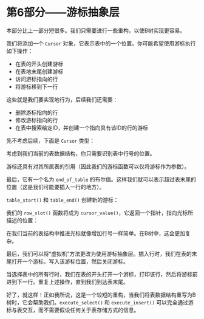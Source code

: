 # 第6部分——游标抽象层

本部分比上一部分短很多。我们只需要进行一些重构，以使B树实现更容易。

我们将添加一个 `Cursor` 对象，它表示表中的一个位置。你可能希望使用游标执行如下操作：

- 在表的开头创建游标
- 在表地末尾创建游标
- 访问游标指向的行
- 将游标移到下一行

这些就是我们要实现地行为，后续我们还需要：

- 删除游标指向的行
- 修改游标指向的行
- 在表中搜索给定ID，并创建一个指向具有该ID的行的游标

先不考虑后续，下面是 `Cursor` 类型：

考虑到我们当前的表数据结构，你只需要识别表中行号的位置。


游标还具有对其所属表的引用（因此我们的游标函数可以仅将游标作为参数）。

最后，它有一个名为 `end_of_table` 的布尔值。这样我们就可以表示超过表末尾的位置（这是我们可能要插入一行的地方）。

`table_start()` 和 `table_end()` 创建新的游标：

我们的 `row_slot()` 函数将成为 `cursor_value()`，它返回一个指针，指向光标所描述的位置：

在我们当前的表结构中推进光标就像增加行号一样简单。在B树中，这会更加复杂。

最后，我们可以将“虚拟机”方法更改为使用游标抽象层。插入行时，我们在表的末尾打开一个游标，写入该游标位置，然后关闭游标。

当选择表中的所有行时，我们在表的开头打开一个游标，打印该行，然后将游标前进到下一行。重复上述操作，直到我们到达表末尾。


好了，就这样！正如我所说，这是一个较短的重构，当我们将表数据结构重写为B树时，它会帮助我们。`execute_select()` 和 `execute_insert()` 可以完全通过游标与表交互，而不需要假设任何关于表存储方式的信息。



